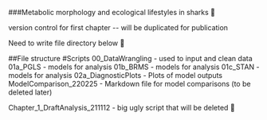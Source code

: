 ###Metabolic morphology and ecological lifestyles in sharks :shark:

version control for first chapter -- will be duplicated for publication 

Need to write file directory below :pizza:

##File structure
#Scripts
00_DataWrangling - used to input and clean data
01a_PGLS - models for analysis
01b_BRMS - models for analysis
01c_STAN - models for analysis
02a_DiagnosticPlots - Plots of model outputs
ModelComparison_220225 - Markdown file for model comparisons (to be deleted later)

Chapter_1_DraftAnalysis_211112 - big ugly script that will be deleted :squid:

